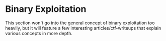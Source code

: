 # Binary Exploitation

This section won't go into the general concept of binary exploitation too heavily, but it will feature a few interesting articles/ctf-writeups that explain various concepts in more depth.  

